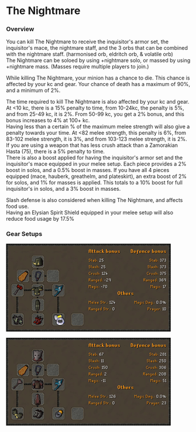 # The Nightmare

### Overview

You can kill The Nightmare to receive the inquisitor's armor set, the inquisitor's mace, the nightmare staff, and the 3 orbs that can be combined with the nightmare staff. \(harmonised orb, eldritch orb, & volatile orb\)  
The Nightmare can be soloed by using +nightmare solo, or massed by using +nightmare mass. \(Masses require multiple players to join.\)  
  
While killing The Nightmare, your minion has a chance to die. This chance is affected by your kc and gear. Your chance of death has a maximum of 90%, and a minimum of 2%.  
  
The time required to kill The Nightmare is also affected by your kc and gear.  
At &lt;10 kc, there is a 15% penalty to time, from 10-24kc, the penalty is 5%, and from 25-49 kc, it is 2%. From 50-99 kc, you get a 2% bonus, and this bonus increases to 4% at 100+ kc.  
Having less than a certain % of the maximum melee strength will also give a penalty towards your time. At  &lt;82 melee strength, this penalty is 6%, from 83-102 melee strength, it is 3%, and from 103-123 melee strength, it is 2%.  
If you are using a weapon that has less crush attack than a Zamorakian Hasta \(75\), there is a 5% penalty to time.  
There is also a boost applied for having the inquisitor's armor set and the inquisitor's mace equipped in your melee setup. Each piece provides a 2% boost in solos, and a 0.5% boost in masses. If you have all 4 pieces equipped \(mace, hauberk, greathelm, and plateskirt\), an extra boost of 2% for solos, and 1% for masses is applied. This totals to a 10% boost for full inquisitor's in solos, and a 3% boost in masses.  
  
Slash defense is also considered when killing The Nightmare, and affects food use.  
Having an Elysian Spirit Shield equipped in your melee setup will also reduce food usage by 17.5%

### Gear Setups

![BIS setup if you don&apos;t have any inquisitor&apos;s pieces.](../.gitbook/assets/nightmarenoinquis.png)

![BIS setup with full inquisitor&apos;s.](../.gitbook/assets/nightmareinquis.png)



